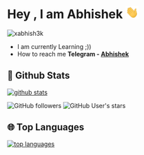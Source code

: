 # Hey , I am Abhishek  <img src="https://raw.githubusercontent.com/ABSphreak/ABSphreak/master/gifs/Hi.gif" width="30px">

<p align="left"> <img src="https://komarev.com/ghpvc/?username=abhishek&label=Profile%20views&color=0e75b6&style=plastic" alt="xabhish3k" /> </p>

- I am currently Learning ;))
- How to reach me **Telegram - [Abhishek](https://t.me/xabhish3k)**


##  🐙 **Github Stats**

[![github stats](https://github-readme-stats.vercel.app/api?username=xabhish3k&show_icons=true&theme=radical)](https://github.com/xabhish3k)

![GitHub followers](https://img.shields.io/github/followers/xabhish3k?color=aqua&label=Followers&style=for-the-badge)
![GitHub User's stars](https://img.shields.io/github/stars/xabhish3k?affiliations=OWNER&color=aqua&style=for-the-badge)


## 🌐 **Top Languages**

[![top languages](https://github-readme-stats.vercel.app/api/top-langs/?username=war-legend&show_icons=true&theme=radical&layout=compact)](https://github.com/xabhish3k)
















